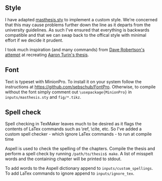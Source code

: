 ## Style

I have adapted [masthesis.sty](https://wiki.mas.ncl.ac.uk/mas/ThesisTemplate?highlight=%28thesis%29%7C%28style%29%7C%28file%29) to implement a custom style. We're concerned that this may cause problems further down the line as it departs from the university guidelines. As such I've ensured that everything is backwards compatible and that we can swap back to the offical style with minimal effort if we decide it prudent.

I took much inspiration (and many commands) from [Dave Robertson's attempt](https://mas-gitlab.ncl.ac.uk/b0036119/thesis-template) at recreating [Aaron Turin's thesis](https://people.mpi-sws.org/~turon/turon-thesis.pdf).

## Font

Text is typeset with MinionPro. To install it on your system follow the instructions at https://github.com/sebschub/FontPro. Otherwise, to compile without the font simply comment out ```\usepackage{MinionPro}``` in ```inputs/masthesis.sty``` and ```fig/*.tikz```.

## Spell check

Spell checking in TexMaker leaves much to be desired as it flags the contents of LaTex commands such as \ref, \cite, etc. So I've added a custom spell checker - which ignore LaTex commands - to run at compile time

Aspell is used to check the spelling of the chapters. Compile the thesis and perform a spell check by running
```/path/to/thesis$ make```. A list of misspelt words and the containing chapter will be printed to stdout.

To add words to the Aspell dictionary append to ```inputs/custom_spellings```. To add LaTex commands to ignore append
to ```inputs/ignore_tex```.
